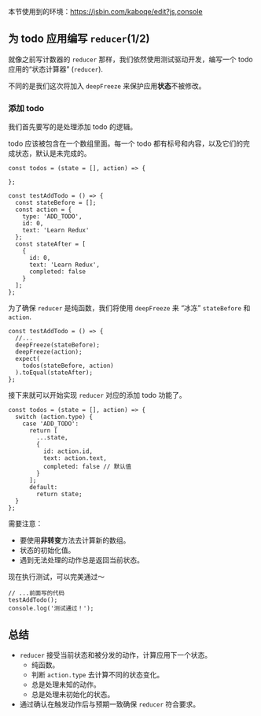 本节使用到的环境：https://jsbin.com/kaboqe/edit?js,console

## 为 todo 应用编写 `reducer`(1/2)
就像之前写计数器的 `reducer` 那样，我们依然使用测试驱动开发，编写一个 todo 应用的“状态计算器” (`reducer`).

不同的是我们这次将加入 `deepFreeze` 来保护应用**状态**不被修改。

### 添加 todo
我们首先要写的是处理添加 todo 的逻辑。

todo 应该被包含在一个数组里面。每一个 todo 都有标号和内容，以及它们的完成状态，默认是未完成的。
```
const todos = (state = [], action) => {

};

const testAddTodo = () => {
  const stateBefore = [];
  const action = {
    type: 'ADD_TODO',
    id: 0,
    text: 'Learn Redux'
  };
  const stateAfter = [
    {
      id: 0,
      text: 'Learn Redux',
      completed: false
    }
  ];
};
```
为了确保 `reducer` 是纯函数，我们将使用 `deepFreeze` 来 “冰冻” `stateBefore` 和 `action`.
```
const testAddTodo = () => {
  //...
  deepFreeze(stateBefore);
  deepFreeze(action);
  expect(
    todos(stateBefore, action)
  ).toEqual(stateAfter);
};
```

接下来就可以开始实现 `reducer` 对应的添加 todo 功能了。
```
const todos = (state = [], action) => {
  switch (action.type) {
    case 'ADD_TODO':
      return [
        ...state,
        {
          id: action.id,
          text: action.text,
          completed: false // 默认值
        }
      ];
      default:
        return state;
  }
};
```
需要注意：
- 要使用**非转变**方法去计算新的数组。
- 状态的初始化值。
- 遇到无法处理的动作总是返回当前状态。

现在执行测试，可以完美通过～
```
// ...前面写的代码
testAddTodo();
console.log('测试通过！');
```

## 总结
- `reducer` 接受当前状态和被分发的动作，计算应用下一个状态。
  - 纯函数。
  - 判断 `action.type` 去计算不同的状态变化。
  - 总是处理未知的动作。
  - 总是处理未初始化的状态。
- 通过确认在触发动作后与预期一致确保 `reducer` 符合要求。